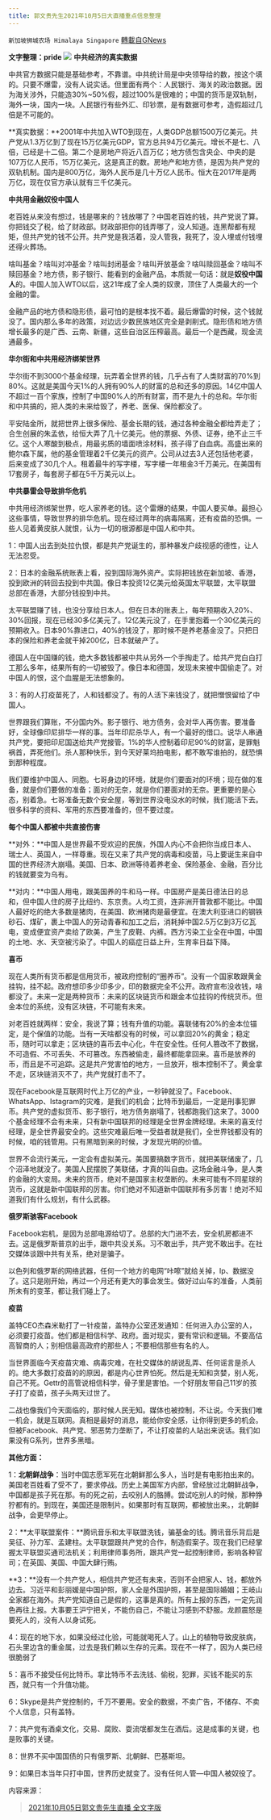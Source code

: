 ```yaml
---
title: 郭文贵先生2021年10月5日大直播重点信息整理
---
```

`新加坡狮城农场 Himalaya Singapore` [轉載自GNews](https://gnews.org/zh-hans/1582857/)

**文字整理：pride**
![](https://assets.gnews.org/wp-content/uploads/2020/12/miles-4.png)
**中共经济的真实数据**

中共官方数据只能是基础参考，不靠谱。中共统计局是中央领导给的数，按这个填的。只要不爆雷，没有人说实话。但里面有两个：人民银行、海关的政治数据。因为海关涉外，只能造30%~50%假，超过100%是很难的；中国的货币是双轨制，海外一块，国内一块。人民银行有些外汇、印钞票，是有数据可参考，造假超过几倍是不可能的。

**真实数据：**2001年中共加入WTO到现在，人类GDP总额1500万亿美元。共产党从1.3万亿到了现在15万亿美元GDP，官方总共94万亿美元。增长不是七、八倍，已经是十二倍。第二个是房地产将近八百万亿；地方债包含央企、中央的是107万亿人民币，15万亿美元，这是真正的数。房地产和地方债，是因为共产党的双轨机制。国内是800万亿，海外人民币是几十万亿人民币。恒大在2017年是两万亿，现在仅官方承认就有三千亿美元。

**中共用金融奴役中国人**

老百姓从来没有想过，钱是哪来的？钱放哪了？中国老百姓的钱，共产党说了算。你把钱交了税，给了财政部。财政部把你的钱弄哪了，没人知道。连黑帮都有规矩，但共产党的钱不公开。共产党是我活着，没人管我，我死了，没人埋或付钱埋还得火葬场。

啥叫基金？啥叫对冲基金？啥叫封闭基金？啥叫开放基金？啥叫赎回基金？啥叫不赎回基金？地方债，影子银行、能看到的金融产品，本质就一句话：就是**奴役中国人**的。中国人加入WTO以后，这21年成了全人类的奴隶，顶住了人类最大的一个金融的雷。

金融产品的地方债和隐形债，最可怕的是根本找不着。最后爆雷的时候，这个钱就没了。国内那么多年的政策，对边远少数民族地区完全是剥削式。隐形债和地方债增长最多的是广西、云南、新疆，这些自治区压榨最高。最后一个是西藏，现金流通最多。

**华尔街和中共用经济绑架世界**

华尔街不到3000个基金经理，玩弄着全世界的钱，几乎占有了人类财富的70%到80%。这就是美国今天1%的人拥有90%人的财富的总和还多的原因。14亿中国人不超过一百个家族，控制了中国90%人的所有财富，而不是九十的总和。华尔街和中共搞的，把人类的未来给毁了，养老、医保、保险都没了。

平安陆金所，就把世界上很多保险、基金长期的钱，通过各种金融全都给弄走了；合生创展的朱孟依，给恒大弄了几十亿美元。他的票据、外债、证券，绝不止三千亿。这个人寒酸到极点，用最劣质的墙面喷涂材料，孩子得了白血病。高盛出来的鲍尔森下属，他的基金管理着2千亿美元的资产。公司从过去3人还包括他老婆，后来变成了30几个人。租着最牛的写字楼，写字楼一年租金3千万美元。在美国有17套房子，每套房子都在5千万美元以上。

**中共暴雷会导致排华危机**

中共用经济绑架世界，吃人家养老的钱。这个雷爆的结果，中国人要买单。最担心这些事情，导致世界的排华危机。现在经过两年的病毒隔离，还有疫苗的恐惧。一些人见着黄皮肤人就恨，认为一切的根源都是中国人和中共。

1：中国人出去到处拉仇恨，都是共产党诞生的，那种暴发户歧视感的德性，让人无法忍受。

2：日本的金融系统账表上看，投到国际海外资产。实际把钱放在新加坡、香港，投到欧洲的转回去投到中共国。像日本投资12亿美元给英国太平联盟，太平联盟总部在香港，大部分钱投到中共。

太平联盟赚了钱，也没分享给日本人。但在日本的账表上，每年预期收入20%、30%回报，现在已经30多亿美元了。12亿美元没了，在手里抱着一个30亿美元的预期收入。日本90%靠进口，40%的钱没了，那时候不是养老基金没了。只把日本的保险和养老金就干掉200亿，日本就破产了。

德国人在中国赚的钱，绝大多数钱都被中共从另外一个手掏走了。给共产党白白打工那么多年，结果所有的一切被毁了。像日本和德国，发现未来被中国偷走了。对中国人的恨，这个血腥是无法想象的。

3：有的人打疫苗死了，人和钱都没了。有的人活下来钱没了，就把憎恨留给了中国人。

世界跟我们算账，不分国内外。影子银行、地方债务，会对华人再伤害。要准备好，全球像印尼排华一样的事。当年印尼杀华人，有一个最好的借口。说华人串通共产党，要把印尼国送给共产党接管。1%的华人控制着印尼90%的财富，是罪魁祸首，弄死他们。杀人那种快乐，到今天好莱坞拍电影，都不敢写谁拍的，就恐惧到那种程度。

我们要维护中国人、同胞。七哥身边的环境，就是你们要面对的环境；现在做的准备，就是你们要做的准备；面对的无奈，就是你们要面对的无奈。更重要的是心态，别着急。七哥准备无数个安全屋，等到世界没电没水的时候，我们能活下去。很多科学的资料、军用的东西要准备的，但不要过度。

**每个中国人都被中共直接伤害**

**对外：**中国人是世界最不受欢迎的民族，外国人内心不会把你当成日本人、瑞士人、英国人，一样尊重。现在又来了共产党的病毒和疫苗，马上要诞生来自中国的世界经济大崩塌。美国、日本、欧洲等待着养老金、保险基金、金融，百分比的钱就要变为乌有。

**对内：**中国人用电，跟美国养的牛和马一样。中国房产是美日德法日的总和，但中国人住的房子比纽约、东京贵。人均工资，连非洲开普敦都不能比。中国人最好吃的绝大多数是猪肉，在美国、欧洲猪肉是最便宜。在澳大利亚进口的钢铁砂石、煤矿，裹上中国人的劳动青春和加工之后，消耗掉中国2.5万亿到3万亿瓦电，变成便宜资产卖给了欧美，产生了皮鞋、内裤。西方污染工业全在中国，中国的土地、水、天空被污染了。中国人的癌症日益上升，生育率日益下降。

**喜币**

现在人类所有货币都是信用货币，被政府控制的“圈养币”。没有一个国家敢跟黄金挂钩，挂不起。政府想印多少印多少，印的数据完全不公开。政府宣布没收钱，啥都没了。未来一定是两种货币：未来的区块链货币和跟金本位挂钩的传统货币。但金本位的系统，没有区块链，不可能有未来。

对老百姓就两样：安全，我说了算；钱有升值的功能。喜联储有20%的金本位锚定，是个保值的功能。当有一天啥都没有的时候，可以拿回20%的黄金；稳定币，随时可以拿走；区块链的喜币去中心化，牛在安全性。任何人篡改不了数据，不可造假、不可丢失、不可篡改。东西被偷走，最终都能拿回来。喜币是放养的币，而且是不可追踪。这是共产党害怕的地方，一旦放开，根本控制不了。黄金拿不走，区块链消灭不了，共产党就打击不了。

现在Facebook是互联网时代上万亿的产业，一秒钟就没了。Facebook、 WhatsApp、Istagram的灾难，是我们的机会；比特币到最后，一定是刑事犯罪币。共产党的虚拟货币、影子银行，地方债务崩塌了，钱都跑我们这来了。3000个基金经理不会有未来，只有新中国联邦的经理是全世界金牌经理。未来的喜支付经理，是全世界最安全的。这些灾难最后唯一受益者就是我们，全世界钱都没有的时候，咱的钱管用。只有黑暗到来的时候，才发现光明的价值。

世界不会流行美元，一定会有虚拟美元。美国要搞数字货币，就把美联储废了，几个沼泽地就没了。美国人民摆脱了美联储，才真的叫自由。这场金融斗争，是人类的金融的大变局。未来的货币，绝对不是国家主权垄断的。未来可能有不同星球的货币，这就是新中国联邦的厉害。你们绝对不知道新中国联邦有多厉害！绝对不知道我们有什么规划，有什么武器。

**俄罗斯骇客Facebook**

Facebook宕机，是因为总部电源给切了。总部的大门进不去，安全机房都进不去。这是俄罗斯普京的出手，跟中共没关系。习不敢出手，共产党不敢出手。在社交媒体谈跟中共有关系，绝对是骗子。

以色列和俄罗斯的网络武器，任何一个地方的电网“咔嚓”就给关掉，Ip、数据没了。这只是刚开始，再过一个月还有更大的事会发生。做好过山车的准备，人类前所未有的变革，都让我们碰上了。

**疫苗**

盖特CEO杰森米勒打了一针疫苗，盖特办公室还发通知：任何进入办公室的人，必须要打疫苗。他们都是相信科学、政府。面对现实，要有常识和逻辑。不要高估高智商的人；别相信最高政府的那些人；不要相信那些有名的人。

当世界面临今天疫苗灾难、病毒灾难，在社交媒体的胡说乱弄、任何谣言是杀人的。绝大多数打疫苗的的原因，都是内心世界怕死。然后是无知和贪婪，别人死，自己不死。Gettr的高管说相信科学，骨子里是害怕。一个好朋友带自己11岁的孩子打了疫苗，孩子头两天过世了。

二战也像我们今天面临的，那时候人民无知。媒体也被控制，不让说。今天我们唯一机会，就是互联网。真相是最好的消息，能给你安全感，让你得到更多的机会。但被Facebook、共产党、邪恶势力垄断了，不让打疫苗的人站出来说话。我们如果没有G系列，世界多黑暗。

**其他方面：**

1：**北朝鲜战争**：当时中国志愿军死在北朝鲜那么多人，当时是有电影拍出来的。美国老百姓看了受不了，要求停战。历史上美国军方内部，曾经放过北朝鲜战争，中国都是孩子死在那。有的死之前，去咬别人的胳膊。尝试吃别人的时候，那种狰狞都有的。到现在，美国还是限制片。如果那时有互联网，都被放出来。，北朝鲜战争，会更早停止。

2：**太平联盟案件：**腾讯音乐和太平联盟洗钱，骗基金的钱。腾讯音乐背后是吴征、孙力军、孟建柱。太平联盟跟共产党的合作，制造假案子。现在我们已经掌握太平联盟买通司法机关；利用律师事务所，跟共产党一起控制律师，影响各种官司；在英国、美国、中国大肆行贿。

**3：**没有一个共产党人，相信共产党还有未来，否则不会把家人、钱，都放外边去。习近平和彭丽媛是中国护照，家人全是外国护照，甚至是国际婚姻；王岐山全家都在海外。共产党知道自己是假的，这事是真的。所有上报的东西，一定先润色再往上报。大事要王沪宁把关，不能伤自己，不能让习感到不舒服。龙颜震怒是要死人的，没有人以身试死。

4：现在的地下水，如果没经过化验，可能就喝死人了。山上的植物导致皮肤病，石头里边含的重金属，过去是我们赖以生存的元素。现在不一样了，因为人类已经很脆弱了

5：喜币不接受任何比特币。拿比特币不去洗钱、偷税，犯罪，买钱不能买的东西，就只有一个升值功能。

6：Skype是共产党控制的，千万不要用。安全的数据，不卖广告，不储存、不卖个人信息，只有盖特。

7：共产党有酒桌文化，交易、腐败、耍流氓都发生在酒后。这是成事的关键，也是败事的关键。

8：世界不买中国国债的只有俄罗斯、北朝鲜、巴基斯坦。

9：如果日本当年只打中国，世界历史就变了。没有任何人管—中国人被奴役了。

内容来源：



> [2021年10月05日郭文贵先生直播 全文字版](https://gnews.org/zh-hans/1577312/)

